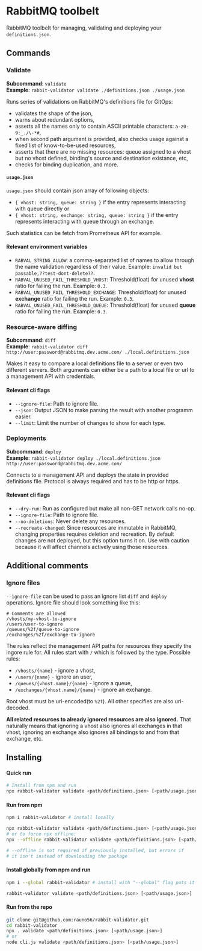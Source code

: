 # RabbitMQ toolbelt

RabbitMQ toolbelt for managing, validating and deploying your `definitions.json`.

## Commands

### Validate

**Subcommand**: `validate`<br>
**Example**: `rabbit-validator validate ./definitions.json ./usage.json`

Runs series of validations on RabbitMQ's definitions file for GitOps:

- validates the shape of the json,
- warns about redundant options,
- asserts all the names only to contain ASCII printable characters: `a-z0-9:_./\-*#`,
- when second path argument is provided, also checks usage against a fixed list of know-to-be-used resources,
- asserts that there are no missing resources: queue assigned to a vhost but no vhost defined, binding's source and destination existance, etc,
- checks for binding duplication, and more.

#### `usage.json`

`usage.json` should contain json array of following objects:

- `{ vhost: string, queue: string }` if the entry represents interacting with queue directly or
- `{ vhost: string, exchange: string, queue: string }` if the entry represents interacting with queue through an exchange.

Such statistics can be fetch from Prometheus API for example.

#### Relevant environment variables

- `RABVAL_STRING_ALLOW`: a comma-separated list of names to allow through the name validation regardless of their value. Example: `invalid but passable,??test-dont-delete??`.
- `RABVAL_UNUSED_FAIL_THRESHOLD_VHOST`: Threshold(float) for unused **vhost** ratio for failing the run. Example: `0.3`.
- `RABVAL_UNUSED_FAIL_THRESHOLD_EXCHANGE`: Threshold(float) for unused **exchange** ratio for failing the run. Example: `0.3`.
- `RABVAL_UNUSED_FAIL_THRESHOLD_QUEUE`: Threshold(float) for unused **queue** ratio for failing the run. Example: `0.3`.

### Resource-aware diffing

**Subcommand**: `diff`<br>
**Example**: `rabbit-validator diff http://user:password@rabbitmq.dev.acme.com/ ./local.definitions.json`

Makes it easy to compare a local definitions file to a server or even two different servers.
Both arguments can either be a path to a local file or url to a management API with credentials.

#### Relevant cli flags

- `--ignore-file`: Path to ignore file.
- `--json`: Output JSON to make parsing the result with another programm easier.
- `--limit`: Limit the number of changes to show for each type.

### Deployments

**Subcommand**: `deploy`<br>
**Example**: `rabbit-validator deploy ./local.definitions.json http://user:password@rabbitmq.dev.acme.com/`

Connects to a management API and deploys the state in provided definitions file. Protocol is always required and has to be http or https.

#### Relevant cli flags

- `--dry-run`: Run as configured but make all non-GET network calls no-op.
- `--ignore-file`: Path to ignore file.
- `--no-deletions`: Never delete any resources.
- `--recreate-changed`: Since resources are immutable in RabbitMQ, changing properties requires deletion and recreation. By default changes are not deployed, but this option turns it on. Use with caution because it will affect channels actively using those resources.

## Additional comments

### Ignore files

`--ignore-file` can be used to pass an ignore list `diff` and `deploy` operations. Ignore file should look something like this:

```
# Comments are allowed
/vhosts/my-vhost-to-ignore
/users/user-to-ignore
/queues/%2f/queue-to-ignore
/exchanges/%2f/exchange-to-ignore
```

The rules reflect the management API paths for resources they specify the ingore rule for. All rules start with `/` which is followed by the type. Possible rules:

- `/vhosts/{name}` - ignore a vhost,
- `/users/{name}` - ignore an user,
- `/queues/{vhost.name}/{name}` - ignore a queue,
- `/exchanges/{vhost.name}/{name}` - ignore an exchange.

Root vhost must be uri-encoded(to `%2f`). All other specifies are also uri-decoded.

**All related resources to already ignored resources are also ignored.** That naturally means that ignoring a vhost also ignores all exchanges in that vhost, ignoring an exchange also ignores all bindings to and from that exchange, etc.

## Installing

#### Quick run

```bash
# Install from npm and run
npx rabbit-validator validate <path/definitions.json> [<path/usage.json>]
```

#### Run from npm

```bash
npm i rabbit-validator # install locally

npx rabbit-validator validate <path/definitions.json> [<path/usage.json>]
# or to force npx offline:
npx --offline rabbit-validator validate <path/definitions.json> [<path/usage.json>]

# --offline is not required if previously installed, but errors if
# it isn't instead of downloading the package
```

#### Install globally from npm and run

```bash
npm i --global rabbit-validator # install with "--global" flag puts it to path

rabbit-validator validate <path/definitions.json> [<path/usage.json>]
```

#### Run from the repo

```bash
git clone git@github.com:rauno56/rabbit-validator.git
cd rabbit-validator
npx . validate <path/definitions.json> [<path/usage.json>]
# or
node cli.js validate <path/definitions.json> [<path/usage.json>]
```
